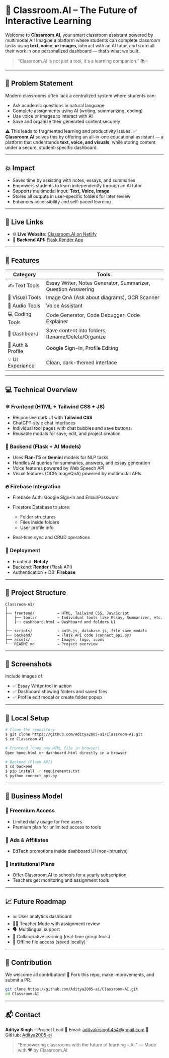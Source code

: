 # 🧠 Classroom.AI – The Future of Interactive Learning

Welcome to **Classroom.AI**, your smart classroom assistant powered by multimodal AI!
Imagine a platform where students can complete classroom tasks using **text, voice, or images**, interact with an AI tutor, and store all their work in one personalized dashboard — that’s what we built.

> “Classroom.AI is not just a tool, it's a learning companion.” 📚✨

---

## 📌 Problem Statement

Modern classrooms often lack a centralized system where students can:

* Ask academic questions in natural language
* Complete assignments using AI (writing, summarizing, coding)
* Use voice or images to interact with AI
* Save and organize their generated content securely

⚠️ This leads to fragmented learning and productivity issues.
✅ **Classroom.AI** solves this by offering an all-in-one educational assistant — a platform that understands **text, voice, and visuals**, while storing content under a secure, student-specific dashboard.

---

## 💥 Impact

* Saves time by assisting with notes, essays, and summaries
* Empowers students to learn independently through an AI tutor
* Supports multimodal input: **Text, Voice, Image**
* Stores all outputs in user-specific folders for later review
* Enhances accessibility and self-paced learning

---

## 🔗 Live Links

* 🌐 **Live Website:** [Classroom.AI on Netlify](#)
* 🔁 **Backend API:** [Flask Render App](#)


---

## 🧠 Features

| Category          | Tools                                                         |
| ----------------- | ------------------------------------------------------------- |
| ✍️ Text Tools     | Essay Writer, Notes Generator, Summarizer, Question Answering |
| 🎨 Visual Tools   | Image QnA (Ask about diagrams), OCR Scanner                   |
| 🎤 Audio Tools    | Voice Assistant                                                |
| 💻 Coding Tools   | Code Generator, Code Debugger, Code Explainer                 |
| 📂 Dashboard      | Save content into folders, Rename/Delete/Organize             |
| 🔐 Auth & Profile | Google Sign-In, Profile Editing                               |
| 💡 UI Experience  | Clean, dark-themed interface                                  |

---

## 💻 Technical Overview

### ⚛️ Frontend (HTML + Tailwind CSS + JS)

* Responsive dark UI with **Tailwind CSS**
* ChatGPT-style chat interfaces
* Individual tool pages with chat bubbles and save buttons
* Reusable modals for save, edit, and project creation

### 🧠 Backend (Flask + AI Models)

* Uses **Flan-T5** or **Gemini** models for NLP tasks
* Handles AI queries for summaries, answers, and essay generation
* Voice features powered by Web Speech API
* Visual features (OCR/ImageQnA) powered by multimodal APIs

### 🔥 Firebase Integration

* Firebase Auth: Google Sign-In and Email/Password
* Firestore Database to store:

  * Folder structures
  * Files inside folders
  * User profile info
* Real-time sync and CRUD operations

### 🚀 Deployment

* Frontend: **Netlify**
* Backend: **Render** (Flask API)
* Authentication + DB: **Firebase**

---

## 📁 Project Structure

```
Classroom-AI/
│
├── frontend/          → HTML, Tailwind CSS, JavaScript
│   ├── tools/         → Individual tools like Essay, Summarizer, etc.
│   ├── dashboard.html → Dashboard and folders UI
│
├── scripts/           → auth.js, database.js, file save modals
├── backend/           → Flask API code (connect_api.py)
├── assets/            → Images, logo, icons
└── README.md          → Project overview
```

---

## 📸 Screenshots

Include images of:

* ✅ Essay Writer tool in action
* ✅ Dashboard showing folders and saved files
* ✅ Profile edit modal or create folder popup

---

## 🧪 Local Setup

```bash
# Clone the repository
$ git clone https://github.com/Aditya2005-ai/Classroom-AI.git
$ cd Classroom-AI

# Frontend (open any HTML file in browser)
Open home.html or dashboard.html directly in a browser

# Backend (Flask API)
$ cd backend
$ pip install -r requirements.txt
$ python connect_api.py
```

---

## 🧾 Business Model

### 🎯 Freemium Access

* Limited daily usage for free users
* Premium plan for unlimited access to tools

### 📢 Ads & Affiliates

* EdTech promotions inside dashboard UI (non-intrusive)

### 🏫 Institutional Plans

* Offer Classroom.AI to schools for a yearly subscription
* Teachers get monitoring and assignment tools

---

## 📈 Future Roadmap

* 📊 User analytics dashboard
* 🧑‍🏫 Teacher Mode with assignment review
* 🗣️ Multilingual support
* 👫 Collaborative learning (real-time group tools)
* 📡 Offline file access (saved locally)

---

## 🤝 Contribution

We welcome all contributors! 🚀
Fork this repo, make improvements, and submit a PR.

```bash
git clone https://github.com/Aditya2005-ai/Classroom-AI.git
cd Classroom-AI
```

---

## 📬 Contact

**Aditya Singh** – Project Lead
📧 Email: [adityakrsingh454@gmail.com](mailto:adityakrsingh454@gmail.com)
🐙 GitHub: [Aditya2005-ai](https://github.com/Aditya2005-ai)

> "Empowering classrooms with the future of learning – AI."
> — Made with ❤️ by Classroom.AI
